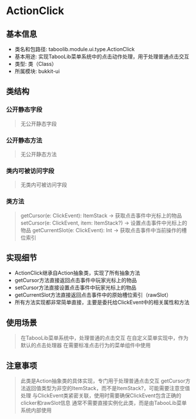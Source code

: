 # ActionClick

## 基本信息
- 类名和包路径: taboolib.module.ui.type.ActionClick
- 基本用途: 实现TabooLib菜单系统中的点击动作处理，用于处理普通点击交互
- 类型: 类（Class）
- 所属模块: bukkit-ui

## 类结构

### 公开静态字段
> 无公开静态字段

### 公开静态方法
> 无公开静态方法

### 类内可被访问字段
> 无类内可被访问字段

### 类方法
> getCursor(e: ClickEvent): ItemStack -> 获取点击事件中光标上的物品
> setCursor(e: ClickEvent, item: ItemStack?) -> 设置点击事件中光标上的物品
> getCurrentSlot(e: ClickEvent): Int -> 获取点击事件中当前操作的槽位索引

## 实现细节
- ActionClick继承自Action抽象类，实现了所有抽象方法
- getCursor方法直接返回点击事件中玩家光标上的物品
- setCursor方法直接设置点击事件中玩家光标上的物品
- getCurrentSlot方法直接返回点击事件中的原始槽位索引（rawSlot）
- 所有方法实现都非常简单直接，主要是委托给ClickEvent中的相关属性和方法

## 使用场景
> 在TabooLib菜单系统中，处理普通的点击交互
> 在自定义菜单实现中，作为默认的点击处理器
> 在需要标准点击行为的菜单组件中使用

## 注意事项
> 此类是Action抽象类的具体实现，专门用于处理普通点击交互
> getCursor方法返回值类型为非空的ItemStack，而不是ItemStack?，可能需要注意空值处理
> 与ClickEvent类紧密关联，使用时需要确保ClickEvent包含正确的clicker和rawSlot信息
> 通常不需要直接实例化此类，而是由TabooLib菜单系统内部使用
